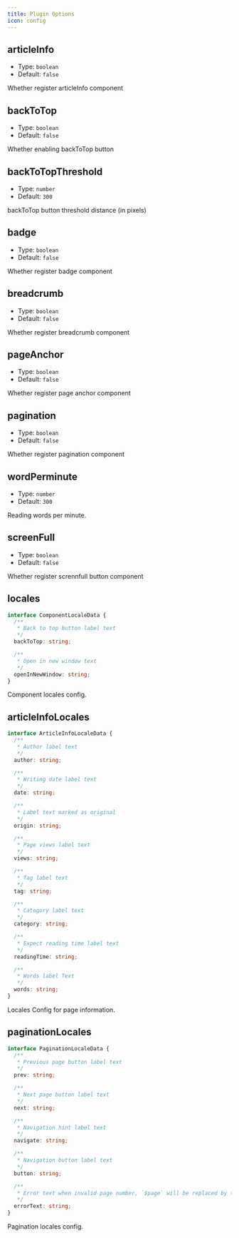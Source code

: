 ```yaml
---
title: Plugin Options
icon: config
---
```


## articleInfo

- Type: `boolean`
- Default: `false`

Whether register articleInfo component

## backToTop

- Type: `boolean`
- Default: `false`

Whether enabling backToTop button

## backToTopThreshold

- Type: `number`
- Default: `300`

backToTop button threshold distance (in pixels)

## badge

- Type: `boolean`
- Default: `false`

Whether register badge component

## breadcrumb

- Type: `boolean`
- Default: `false`

Whether register breadcrumb component

## pageAnchor

- Type: `boolean`
- Default: `false`

Whether register page anchor component

## pagination

- Type: `boolean`
- Default: `false`

Whether register pagination component

## wordPerminute

- Type: `number`
- Default: `300`

Reading words per minute.

## screenFull

- Type: `boolean`
- Default: `false`

Whether register scrennfull button component

## locales

```ts
interface ComponentLocaleData {
  /**
   * Back to top button label text
   */
  backToTop: string;

  /**
   * Open in new window text
   */
  openInNewWindow: string;
}
```

Component locales config.

## articleInfoLocales

```ts
interface ArticleInfoLocaleData {
  /**
   * Author label text
   */
  author: string;

  /**
   * Writing date label text
   */
  date: string;

  /**
   * Label text marked as original
   */
  origin: string;

  /**
   * Page views label text
   */
  views: string;

  /**
   * Tag label text
   */
  tag: string;

  /**
   * Category label text
   */
  category: string;

  /**
   * Expect reading time label text
   */
  readingTime: string;

  /**
   * Words label Text
   */
  words: string;
}
```

Locales Config for page information.

## paginationLocales

```ts
interface PaginationLocaleData {
  /**
   * Previous page button label text
   */
  prev: string;

  /**
   * Next page button label text
   */
  next: string;

  /**
   * Navigation hint label text
   */
  navigate: string;

  /**
   * Navigation button label text
   */
  button: string;

  /**
   * Error text when invalid page number, `$page` will be replaced by total page number automatically
   */
  errorText: string;
}
```

Pagination locales config.
